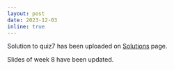 ```yaml
---
layout: post
date: 2023-12-03
inline: true
---
```


Solution to quiz7 has been uploaded on [Solutions](/solutions/) page.

Slides of week 8 have been updated.
